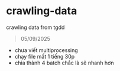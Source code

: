 # crawling-data
crawling data from tgdd

> 05/09/2025
* chưa viết multiprocessing
* chạy file mất 1 tiếng 30p
* chia thành 4 batch chắc là sẽ nhanh hơn

